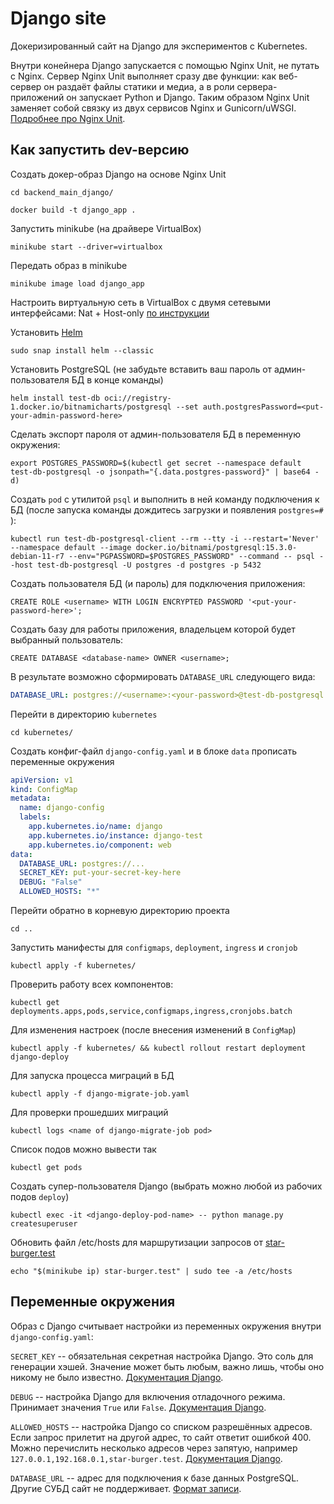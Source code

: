 # Django site

Докеризированный сайт на Django для экспериментов с Kubernetes.

Внутри конейнера Django запускается с помощью Nginx Unit, не путать с Nginx. Сервер Nginx Unit выполняет сразу две функции: как веб-сервер он раздаёт файлы статики и медиа, а в роли сервера-приложений он запускает Python и Django. Таким образом Nginx Unit заменяет собой связку из двух сервисов Nginx и Gunicorn/uWSGI. [Подробнее про Nginx Unit](https://unit.nginx.org/).

## Как запустить dev-версию

Создать докер-образ Django на основе Nginx Unit
```shell
cd backend_main_django/
```

```shell
docker build -t django_app .
```

Запустить minikube (на драйвере VirtualBox)
```shell
minikube start --driver=virtualbox
```

Передать образ в minikube
```shell
minikube image load django_app
```

Настроить виртуальную сеть в VirtualBox с двумя сетевыми интерфейсами: Nat + Host-only [по инструкции](https://blogs.oracle.com/scoter/post/oracle-vm-virtualbox-networking-options-and-how-to-manage-them)

Установить [Helm](https://helm.sh/)
```shell
sudo snap install helm --classic
```

Установить PostgreSQL (не забудьте вставить ваш пароль от админ-пользователя БД в конце команды)
```shell
helm install test-db oci://registry-1.docker.io/bitnamicharts/postgresql --set auth.postgresPassword=<put-your-admin-password-here>
```

Сделать экспорт пароля от админ-пользователя БД в переменную окружения:
```shell
export POSTGRES_PASSWORD=$(kubectl get secret --namespace default test-db-postgresql -o jsonpath="{.data.postgres-password}" | base64 -d)
```

Создать `pod` с утилитой `psql` и выполнить в ней команду подключения к БД (после запуска команды дождитесь загрузки и появления `postgres=# `):
```shell
kubectl run test-db-postgresql-client --rm --tty -i --restart='Never' --namespace default --image docker.io/bitnami/postgresql:15.3.0-debian-11-r7 --env="PGPASSWORD=$POSTGRES_PASSWORD" --command -- psql --host test-db-postgresql -U postgres -d postgres -p 5432
```

Создать пользователя БД (и пароль) для подключения приложения:
```shell
CREATE ROLE <username> WITH LOGIN ENCRYPTED PASSWORD '<put-your-password-here>';
```

Создать базу для работы приложения, владельцем которой будет выбранный пользователь:
```shell
CREATE DATABASE <database-name> OWNER <username>;
```

В результате возможно сформировать `DATABASE_URL` следующего вида:
```yaml
DATABASE_URL: postgres://<username>:<your-password>@test-db-postgresql:5432/<database-name>
```

Перейти в директорию `kubernetes`
```shell
cd kubernetes/
```

Создать конфиг-файл `django-config.yaml` и в блоке `data` прописать переменные окружения
```yaml
apiVersion: v1
kind: ConfigMap
metadata:
  name: django-config
  labels:
    app.kubernetes.io/name: django
    app.kubernetes.io/instance: django-test
    app.kubernetes.io/component: web
data:
  DATABASE_URL: postgres://...
  SECRET_KEY: put-your-secret-key-here
  DEBUG: "False"
  ALLOWED_HOSTS: "*"
```

Перейти обратно в корневую директорию проекта
```shell
cd ..
```

Запустить манифесты для `configmaps`, `deployment`, `ingress` и `cronjob`
```shell
kubectl apply -f kubernetes/
```

Проверить работу всех компонентов:
```shell
kubectl get deployments.apps,pods,service,configmaps,ingress,cronjobs.batch
```

Для изменения настроек (после внесения изменений в `ConfigMap`)
```shell
kubectl apply -f kubernetes/ && kubectl rollout restart deployment django-deploy
```

Для запуска процесса миграций в БД
```shell
kubectl apply -f django-migrate-job.yaml
```

Для проверки прошедших миграций
```shell
kubectl logs <name of django-migrate-job pod>
```

Список подов можно вывести так
```shell
kubectl get pods
```

Создать супер-пользователя Django (выбрать можно любой из рабочих подов `deploy`)
```shell
kubectl exec -it <django-deploy-pod-name> -- python manage.py createsuperuser
```

Обновить файл /etc/hosts для маршрутизации запросов от [star-burger.test](star-burger.test)
```shell
echo "$(minikube ip) star-burger.test" | sudo tee -a /etc/hosts
```

## Переменные окружения

Образ с Django считывает настройки из переменных окружения внутри `django-config.yaml`:

`SECRET_KEY` -- обязательная секретная настройка Django. Это соль для генерации хэшей. Значение может быть любым, важно лишь, чтобы оно никому не было известно. [Документация Django](https://docs.djangoproject.com/en/3.2/ref/settings/#secret-key).

`DEBUG` -- настройка Django для включения отладочного режима. Принимает значения `True` или `False`. [Документация Django](https://docs.djangoproject.com/en/3.2/ref/settings/#std:setting-DEBUG).

`ALLOWED_HOSTS` -- настройка Django со списком разрешённых адресов. Если запрос прилетит на другой адрес, то сайт ответит ошибкой 400. Можно перечислить несколько адресов через запятую, например `127.0.0.1,192.168.0.1,star-burger.test`. [Документация Django](https://docs.djangoproject.com/en/3.2/ref/settings/#allowed-hosts).

`DATABASE_URL` -- адрес для подключения к базе данных PostgreSQL. Другие СУБД сайт не поддерживает. [Формат записи](https://github.com/jacobian/dj-database-url#url-schema).

